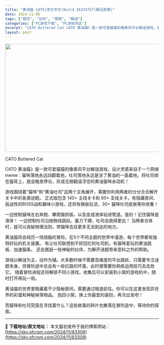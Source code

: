 ```yaml
---
title: "黄油猫 CATO|官方中文|Build.16234757|解压即撸|"
date: 2024-11-05
tags: ["冒险", "动作", "探索", "解谜"]
categories: ["PC游戏下载", "PC游戏专区"]
excerpt: "CATO Buttered Cat CATO 黄油猫》是一款可爱猫猫的像素风平台解谜游戏，设计灵感来自于一个网络meme：猫咪落地永远四脚着地，吐司落地永远是涂了黄油的一面着地，将吐司绑在猫背上，就会触发悖论，形成无限翻滚浮空的黄油猫咪永动机！ 游戏围绕着“猫咪”和“黄油吐司”这两个主角展开，需要你&hellip;"
layout: post
---
```


<img class="aligncenter size-full wp-image-83277" src="https://sky.sfcrom.com/wp-content/uploads/2024/11/202411050845014.webp" alt="" width="616" height="353" />

CATO Buttered Cat

CATO 黄油猫》是一款可爱猫猫的像素风平台解谜游戏，设计灵感来自于一个网络meme：猫咪落地永远四脚着地，吐司落地永远是涂了黄油的一面着地，将吐司绑在猫背上，就会触发悖论，形成无限翻滚浮空的黄油猫咪永动机！

游戏围绕着“猫咪”和“黄油吐司”这两个主角展开，需要你利用两者的分分合合解开关卡中的各类谜题。
正式版包含 140+ 主线关卡和 60+ 支线关卡，有隐藏房间、挑战性的BOSS战和趣味小游戏，还将有换肤玩法，30+ 猫咪吐司皮肤等你收集！

一边控制猫咪左右奔跑、攀爬猫抓板，以及变成液体钻进管道。是的！记住猫咪是液体！
一边控制吐司沿抛物线跳跃。蓄力下蹲，吐司会跳得更远！
当两者合体时，就可以突破物理法则，带猫咪去往更多无法到达的地方。

黄油猫将会经历一场烧脑的冒险，在5个不同主题的世界中漫游，每个世界都有独特好玩的机关装置。
有让吐司联想到不好回忆的吐司机，有猫咪爱玩的黄油跳板、加速猫条。
还会邂逅一些神秘的伙伴，为解开谜题带来意料之外的帮助。

游戏以解谜为主，动作为辅。大多数时候不需要高难度的平台跳跃，只需要专注谜题本身。但冒险途中总会有一些拦路的坏蛋，此时便需要你熟练运用技巧去击败它。
随着冒险进程还将解锁不同小游戏，收集后可以安装到小窝的游戏机中，随时打开再玩一局。

黄油猫的世界里暗藏着不少隐秘房间，需要通过暗道前往。你可以在这里发现异世界的彩蛋和神秘掉落物品。
抱回小窝，换上你最爱的装扮，再次出发吧！

而猫咪和吐司究竟在寻找着什么？这些故事的碎片也散落在冒险途中，等待你的探索。

---
📖 **下载地址/原文地址：** 本文最初发布于我的博客网站：[https://sky.sfcrom.com/2024/11/83309](https://sky.sfcrom.com/2024/11/83309)
